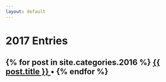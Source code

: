 ```yaml
---
layout: default
---
```


# 2017 Entries

<h2>
  {% for post in site.categories.2016 %}
      <a href="{{ post.url }}">
        {{ post.title }}
      </a> • 
  {% endfor %}
</h2>